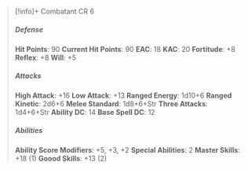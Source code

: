 > [!info]+ Combatant CR 6
> ##### Defense
> **Hit Points**: 90
> **Current Hit Points**: 90
> **EAC**: 18
> **KAC**: 20
> **Fortitude**: +8
> **Reflex**: +8
> **Will**: +5
> ##### Attacks
> **High Attack**: +16
> **Low Attack**: +13
> **Ranged Energy**: 1d10+6
> **Ranged Kinetic**: 2d6+6
> **Melee Standard**: 1d8+6+Str
> **Three Attacks**: 1d4+6+Str
> **Ability DC**: 14
> **Base Spell DC**: 12
> ##### Abilities
> **Ability Score Modifiers**: +5, +3, +2
> **Special Abilities**: 2
> **Master Skills**: +18 (1)
> **Goood Skills**: +13 (2)
